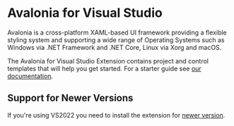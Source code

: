 ﻿ # Avalonia for Visual Studio
Avalonia is a cross-platform XAML-based UI framework providing a flexible styling system and supporting a wide range of Operating Systems such as Windows via .NET Framework and .NET Core, Linux via Xorg and macOS.

The Avalonia for Visual Studio Extension contains project and control templates that will help you get started. For a starter guide see [our documentation](https://docs.avaloniaui.net/docs/getting-started).

## Support for Newer Versions
If you're using VS2022 you need to install the extension for [newer version](https://marketplace.visualstudio.com/items?itemName=AvaloniaTeam.AvaloniaVS).
